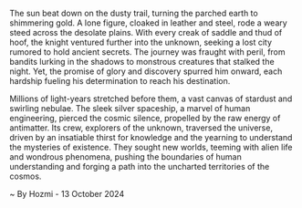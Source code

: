 
The sun beat down on the dusty trail, turning the parched earth to shimmering gold. A lone figure, cloaked in leather and steel, rode a weary steed across the desolate plains. With every creak of saddle and thud of hoof, the knight ventured further into the unknown, seeking a lost city rumored to hold ancient secrets. The journey was fraught with peril, from bandits lurking in the shadows to monstrous creatures that stalked the night. Yet, the promise of glory and discovery spurred him onward, each hardship fueling his determination to reach his destination.

Millions of light-years stretched before them, a vast canvas of stardust and swirling nebulae. The sleek silver spaceship, a marvel of human engineering, pierced the cosmic silence, propelled by the raw energy of antimatter. Its crew, explorers of the unknown, traversed the universe, driven by an insatiable thirst for knowledge and the yearning to understand the mysteries of existence. They sought new worlds, teeming with alien life and wondrous phenomena, pushing the boundaries of human understanding and forging a path into the uncharted territories of the cosmos. 

~ By Hozmi - 13 October 2024
